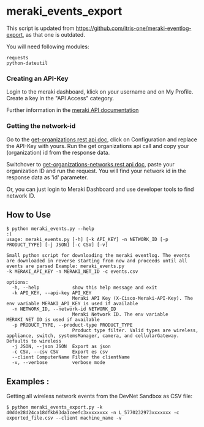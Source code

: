 # meraki_events_export

This script is updated from https://github.com/itris-one/meraki-eventlog-export, as that one is outdated. 

You will need following modules:

```
requests
python-dateutil
```

### Creating an API-Key
Login to the meraki dashboard, klick on your username and on My Profile. Create a key in the "API Access" category.

Further information in the [meraki API documentation](https://documentation.meraki.com/General_Administration/Other_Topics/The_Cisco_Meraki_Dashboard_API
)

### Getting the network-id

Go to the [get-organizations rest api doc](https://developer.cisco.com/meraki/api/#!get-organizations), click on Configuration and replace the API-Key with yours. Run the get organizations api call and copy your (organization) id from the response data.

Switchover to [get-organizations-networks rest api doc](https://developer.cisco.com/meraki/api/#!get-organization-networks), paste your organization ID and run the request. You will find your network id in the response data as 'id' parameter.

Or, you can just login to Meraki Dashboard and use developer tools to find network ID.


## How to Use

```
$ python meraki_events.py --help                                                                                     :(
usage: meraki_events.py [-h] [-k API_KEY] -n NETWORK_ID [-p PRODUCT_TYPE] [-j JSON] [-c CSV] [-v]

Small python script for downloading the meraki eventlog. The events are downloaded in reverse starting from now and proceeds until all events are parsed Example: meraki_events.py
-k MERAKI_API_KEY -n MERAKI_NET_ID -c events.csv

options:
  -h, --help            show this help message and exit
  -k API_KEY, --api-key API_KEY
                        Meraki API Key (X-Cisco-Meraki-API-Key). The env variable MERAKI_API_KEY is used if available
  -n NETWORK_ID, --network-id NETWORK_ID
                        Meraki Network ID. The env variable MERAKI_NET_ID is used if available
  -p PRODUCT_TYPE, --product-type PRODUCT_TYPE
                        Product type filter. Valid types are wireless, appliance, switch, systemsManager, camera, and cellularGateway. Defaults to wireless
  -j JSON, --json JSON  Export as json
  -c CSV, --csv CSV     Export es csv
  --client ComputerName Filter the clientName
  -v, --verbose         verbose mode
```

## Examples : 
Getting all wireless network events from the DevNet Sandbox as CSV file:
```
$ python meraki_events_export.py -k 40dde28d24ca18dfkb93da1ceefc3xxxxxxxx -n L_5770232973xxxxxxx -c exported_file.csv --client machine_name -v

```
